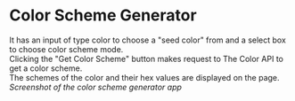 # Color Scheme Generator
It has an input of type color to choose a "seed color" from and a select box to choose color scheme mode.\
Clicking the "Get Color Scheme" button makes request to The Color API to get a color scheme.\
The schemes of the color and their hex values are displayed on the page.\
![]()\
*Screenshot of the color scheme generator app*

